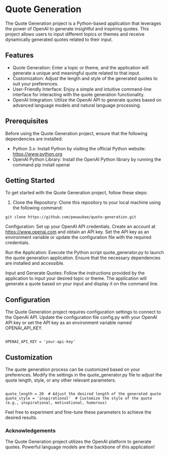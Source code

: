 # Quote Generation
The Quote Generation project is a Python-based application that leverages the power of OpenAI to generate insightful and inspiring quotes. This project allows users to input different topics or themes and receive dynamically generated quotes related to their input.

## Features
* Quote Generation: Enter a topic or theme, and the application will generate a unique and meaningful quote related to that input.
* Customization: Adjust the length and style of the generated quotes to suit your preferences.
* User-Friendly Interface: Enjoy a simple and intuitive command-line interface for interacting with the quote generation functionality.
* OpenAI Integration: Utilize the OpenAI API to generate quotes based on advanced language models and natural language processing.

## Prerequisites
Before using the Quote Generation project, ensure that the following dependencies are installed:

* Python 3.x: Install Python by visiting the official Python website: https://www.python.org
* OpenAI Python Library: Install the OpenAI Python library by running the command pip install openai

## Getting Started
To get started with the Quote Generation project, follow these steps:

1. Clone the Repository: Clone this repository to your local machine using the following command:

`git clone https://github.com/pewaukee/quote-generation.git`

Configuration: Set up your OpenAI API credentials. Create an account at https://www.openai.com and obtain an API key. Set the API key as an environment variable or update the configuration file with the required credentials.

Run the Application: Execute the Python script quote_generator.py to launch the quote generation application. Ensure that the necessary dependencies are installed and accessible.

Input and Generate Quotes: Follow the instructions provided by the application to input your desired topic or theme. The application will generate a quote based on your input and display it on the command line.

## Configuration
The Quote Generation project requires configuration settings to connect to the OpenAI API. Update the configuration file config.py with your OpenAI API key or set the API key as an environment variable named OPENAI_API_KEY.

```# config.py

OPENAI_API_KEY = 'your-api-key'
```

## Customization
The quote generation process can be customized based on your preferences. Modify the settings in the quote_generator.py file to adjust the quote length, style, or any other relevant parameters.

```# quote_generator.py

quote_length = 20  # Adjust the desired length of the generated quote
quote_style = 'inspirational'  # Customize the style of the quote (e.g., inspirational, motivational, humorous)
```

Feel free to experiment and fine-tune these parameters to achieve the desired results.

### Acknowledgements
The Quote Generation project utilizes the OpenAI platform to generate quotes. Powerful language models are the backbone of this application!